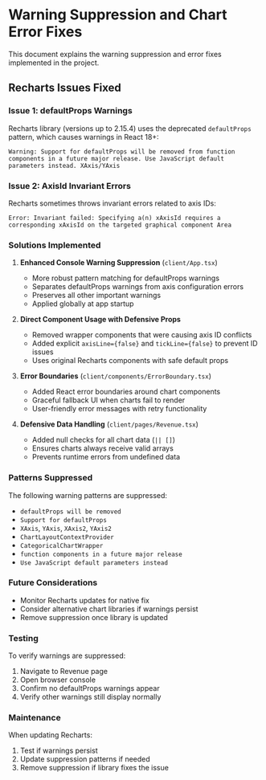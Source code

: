 # Warning Suppression and Chart Error Fixes

This document explains the warning suppression and error fixes implemented in the project.

## Recharts Issues Fixed

### Issue 1: defaultProps Warnings

Recharts library (versions up to 2.15.4) uses the deprecated `defaultProps` pattern, which causes warnings in React 18+:

```
Warning: Support for defaultProps will be removed from function components in a future major release. Use JavaScript default parameters instead. XAxis/YAxis
```

### Issue 2: AxisId Invariant Errors

Recharts sometimes throws invariant errors related to axis IDs:

```
Error: Invariant failed: Specifying a(n) xAxisId requires a corresponding xAxisId on the targeted graphical component Area
```

### Solutions Implemented

1. **Enhanced Console Warning Suppression** (`client/App.tsx`)

   - More robust pattern matching for defaultProps warnings
   - Separates defaultProps warnings from axis configuration errors
   - Preserves all other important warnings
   - Applied globally at app startup

2. **Direct Component Usage with Defensive Props**

   - Removed wrapper components that were causing axis ID conflicts
   - Added explicit `axisLine={false}` and `tickLine={false}` to prevent ID issues
   - Uses original Recharts components with safe default props

3. **Error Boundaries** (`client/components/ErrorBoundary.tsx`)

   - Added React error boundaries around chart components
   - Graceful fallback UI when charts fail to render
   - User-friendly error messages with retry functionality

4. **Defensive Data Handling** (`client/pages/Revenue.tsx`)
   - Added null checks for all chart data (`|| []`)
   - Ensures charts always receive valid arrays
   - Prevents runtime errors from undefined data

### Patterns Suppressed

The following warning patterns are suppressed:

- `defaultProps will be removed`
- `Support for defaultProps`
- `XAxis`, `YAxis`, `XAxis2`, `YAxis2`
- `ChartLayoutContextProvider`
- `CategoricalChartWrapper`
- `function components in a future major release`
- `Use JavaScript default parameters instead`

### Future Considerations

- Monitor Recharts updates for native fix
- Consider alternative chart libraries if warnings persist
- Remove suppression once library is updated

### Testing

To verify warnings are suppressed:

1. Navigate to Revenue page
2. Open browser console
3. Confirm no defaultProps warnings appear
4. Verify other warnings still display normally

### Maintenance

When updating Recharts:

1. Test if warnings persist
2. Update suppression patterns if needed
3. Remove suppression if library fixes the issue
